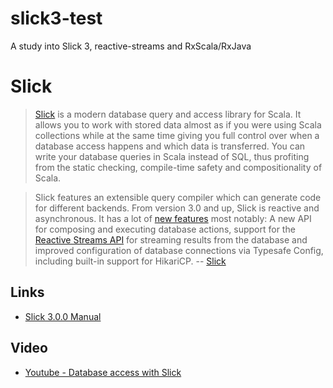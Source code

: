 # slick3-test
A study into Slick 3, reactive-streams and RxScala/RxJava

# Slick
> [Slick](http://slick.typesafe.com) is a modern database query and access library for Scala. It allows you to work with stored data almost as if you were using Scala collections while at the same time giving you full control over when a database access happens and which data is transferred. You can write your database queries in Scala instead of SQL, thus profiting from the static checking, compile-time safety and compositionality of Scala. 

> Slick features an extensible query compiler which can generate code for different backends. From version 3.0 and up, Slick is reactive and asynchronous. It has a lot of [new features](http://slick.typesafe.com/news/2015/04/29/slick-3.0.0-released.html) most notably: A new API for composing and executing database actions, support for the [Reactive Streams API](http://www.reactive-streams.org) for streaming results from the database and improved configuration of database connections via Typesafe Config, including built-in support for HikariCP.
-- <quote>[Slick](http://slick.typesafe.com)</quote>

## Links
- [Slick 3.0.0 Manual](http://slick.typesafe.com/doc/3.0.0/index.html)

## Video
- [Youtube - Database access with Slick](https://www.youtube.com/watch?v=BDVpvneFNeI)

